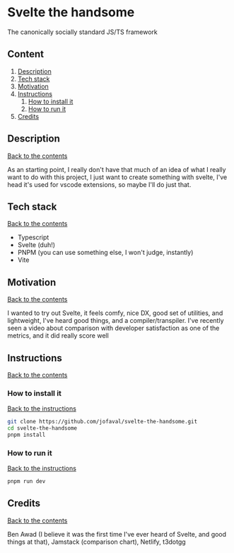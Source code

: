 # Svelte the handsome

The canonically socially standard JS/TS framework

## Content

1. [Description](#description)
1. [Tech stack](#tech-stack)
1. [Motivation](#motivation)
1. [Instructions](#instructions)
   1. [How to install it](#how-to-install-it)
   1. [How to run it](#how-to-run-it)
1. [Credits](#credits)

## Description

[Back to the contents](#content)

As an starting point, I really don't have that much of an idea of what I really want to do with this project, I just want to create something with svelte, I've head it's used for vscode extensions, so maybe I'll do just that.

## Tech stack

[Back to the contents](#content)

- Typescript
- Svelte (duh!)
- PNPM (you can use something else, I won't judge, instantly)
- Vite

## Motivation

[Back to the contents](#content)

I wanted to try out Svelte, it feels comfy, nice DX, good set of utilities, and lightweight, I've heard good things, and a compiler/transpiler. I've recently seen a video about comparison with developer satisfaction as one of the metrics, and it did really score well

## Instructions

[Back to the contents](#content)

### How to install it

[Back to the instructions](#instructions)

```bash
git clone https://github.com/jofaval/svelte-the-handsome.git
cd svelte-the-handsome
pnpm install
```

### How to run it

[Back to the instructions](#instructions)

```bash
pnpm run dev
```

## Credits

[Back to the contents](#content)

Ben Awad (I believe it was the first time I've ever heard of Svelte, and good things at that), Jamstack (comparison chart), Netlify, t3dotgg
